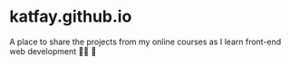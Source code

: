 # katfay.github.io
A place to share the projects from my online courses as I learn front-end web development ✌🏻 🖤
